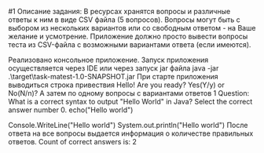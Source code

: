 #1 Описание задания: В ресурсах хранятся вопросы и различные ответы к ним в виде CSV файла (5 вопросов). Вопросы могут быть с выбором из нескольких вариантов или со свободным ответом - на Ваше желание и усмотрение. Приложение должно просто вывести вопросы теста из CSV-файла с возможными вариантами ответа (если имеются).

Реализовано консольное приложение. Запуск приложения осуществляется через IDE или через запуск jar файла java -jar .\target\task-matest-1.0-SNAPSHOT.jar При старте приложения выводиться строка привествия Hello! Are you ready? Yes(Y/y) or No(N/n)? А затем по одному вопросы с вариантами ответов 1 Question: What is a correct syntax to output "Hello World" in Java? Select the correct answer number 0. echo("Hello world")

Console.WriteLine("Hello world")
System.out.println("Hello world") После ответа на все вопросы выдается информация о количестве правильных ответов. Count of correct answers is: 2
